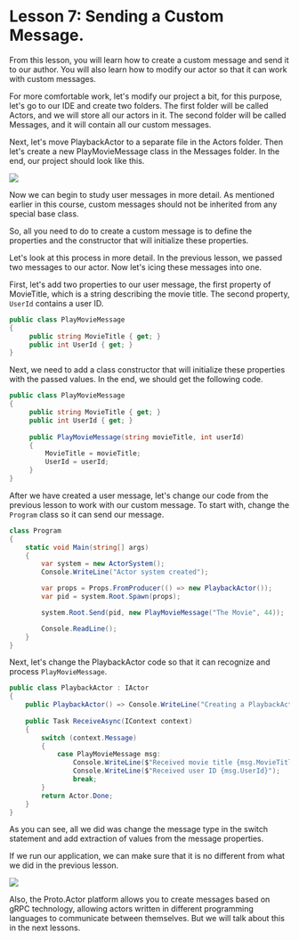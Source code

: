 # Lesson 7: Sending a Custom Message.

From this lesson, you will learn how to create a custom message and send it to our author. You will also learn how to modify our actor so that it can work with custom messages.

For more comfortable work, let's modify our project a bit, for this purpose, let's go to our IDE and create two folders. The first folder will be called Actors, and we will store all our actors in it. The second folder will be called Messages, and it will contain all our custom messages.

Next, let's move PlaybackActor to a separate file in the Actors folder. Then let's create a new PlayMovieMessage class in the Messages folder. In the end, our project should look like this.

![](../../images/2_8_1.png)

Now we can begin to study user messages in more detail. As mentioned earlier in this course, custom messages should not be inherited from any special base class. 

So, all you need to do to create a custom message is to define the properties and the constructor that will initialize these properties.

Let's look at this process in more detail. In the previous lesson, we passed two messages to our actor. Now let's icing these messages into one. 

First, let's add two properties to our user message, the first property of MovieTitle, which is a string describing the movie title. The second property, `UserId` contains a user ID.

```csharp
public class PlayMovieMessage
{
     public string MovieTitle { get; }
     public int UserId { get; }
}
```

Next, we need to add a class constructor that will initialize these properties with the passed values. In the end, we should get the following code.

```csharp
public class PlayMovieMessage
{
     public string MovieTitle { get; }
     public int UserId { get; }
  
     public PlayMovieMessage(string movieTitle, int userId)
     {
         MovieTitle = movieTitle;
         UserId = userId;
     }
}
```

After we have created a user message, let's change our code from the previous lesson to work with our custom message. To start with, change the `Program` class so it can send our message.

```csharp
class Program
{
    static void Main(string[] args)
    {
        var system = new ActorSystem();
        Console.WriteLine("Actor system created");

        var props = Props.FromProducer(() => new PlaybackActor());
        var pid = system.Root.Spawn(props);

        system.Root.Send(pid, new PlayMovieMessage("The Movie", 44));

        Console.ReadLine();
    }
}
```

Next, let's change the PlaybackActor code so that it can recognize and process `PlayMovieMessage`.

```csharp
public class PlaybackActor : IActor
{
    public PlaybackActor() => Console.WriteLine("Creating a PlaybackActor");
  
    public Task ReceiveAsync(IContext context)
    {
        switch (context.Message)
        {
            case PlayMovieMessage msg:
                Console.WriteLine($"Received movie title {msg.MovieTitle}");
                Console.WriteLine($"Received user ID {msg.UserId}");
                break;
        }
        return Actor.Done;
    }
}
```

As you can see, all we did was change the message type in the switch statement and add extraction of values from the message properties.

If we run our application, we can make sure that it is no different from what we did in the previous lesson.

![](../../images/2_8_2.png)

Also, the Proto.Actor platform allows you to create messages based on gRPC technology, allowing actors written in different programming languages to communicate between themselves. But we will talk about this in the next lessons.